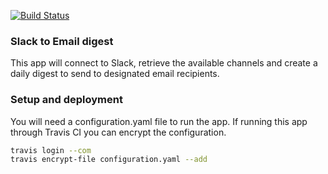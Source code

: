 [![Build Status](https://api.travis-ci.com/rabbah/slack-email-digest.svg?branch=master)](https://api.travis-ci.com/rabbah/slack-email-digest.svg?branch=master) 

### Slack to Email digest

This app will connect to Slack, retrieve the available channels and create a daily digest to send to designated email recipients.

### Setup and deployment

You will need a configuration.yaml file to run the app. If running this app through Travis CI you can encrypt the configuration.
```bash
travis login --com
travis encrypt-file configuration.yaml --add
```
